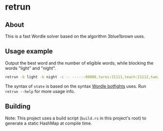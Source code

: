 # retrun

## About

This is a fast Wordle solver based on the algorithm 3blue1brown uses.

## Usage example

Output the best word and the number of eligible words, while blocking the words "light" and "night".

```sh
retrun -b light -b night -c -- -----:00000,tares:21111,teach:21112,tweak:21111,might:13333
```

The syntax of `state` is based on the syntax [Wordle botfights](https://botfights.ai/game/wordle) uses. Run `retrun --help` for more usage info.

## Building

Note: This project uses a build script (`build.rs` in this project's root) to generate a static HashMap at compile time.
